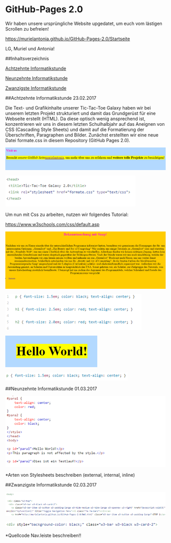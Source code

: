 # GitHub-Pages 2.0

Wir haben unsere ursprüngliche Website upgedatet, um euch vom lästigen Scrollen zu befreien!

https://murielantonia.github.io/GitHub-Pages-2.0/Startseite

LG, Muriel und Antonia!


##Inhaltsverzeichnis

[Achtzehnte Informatikstunde](#achtzehn)

[Neunzehnte Informatikstunde](#neunzehn)

[Zwanzigste Informatikstunde](#zwanzig)

##Achtzehnte Informatikstunde <a name="achtzehn"><a/>                                                              23.02.2017

Die Text- und Grafikinhalte unserer Tic-Tac-Toe Galaxy haben wir bei unserem letzten Projekt strukturiert und damit das Grundgerüst für eine Webseite erstellt (HTML). Da diese optisch wenig ansprechend ist, konzentrieren wir uns in diesem letzten Schulhalbjahr auf das Aneignen von CSS (Cascading Style Sheets) und damit auf die Formatierung der Überschriften, Paragraphen und Bilder. 
Zunächst erstellten wir eine neue Datei formate.css in diesem Repository (GitHub Pages 2.0).

![Pages](bilder/Pages27.PNG "Veränderte Schriftgröße auf Website")

![Pages](bilder/Pages28.PNG "Einbindung des externen Stylesheet(CSS)")

Um nun mit Css zu arbeiten, nutzen wir folgendes Tutorial:

https://www.w3schools.com/css/default.asp

![Pages](bilder/Pages29.PNG "Text mittig")

![Pages](bilder/Pages30.PNG "Eigenschaften text, Überschriften")

![Pages](bilder/Pages31.PNG "Überschrift(h1) mittig")

![Pages](bilder/Pages32.PNG "Neue Textformatierung")

##Neunzehnte Informatikstunde <a name="neunzehn"><a/>                                                                  01.03.2017

![Pages](bilder/Pages33.PNG "Paragraphen Css Center")

*Arten von Stylesheets beschreiben (external, internal, inline)

##Zwanzigste Informatikstunde<a name="zwanzig"><a/>                                                                   02.03.2017

![Pages](bilder/Pages37.PNG "Navigationsleiste")

![Pages](bilder/Pages38.PNG " ")

*Quellcode Nav.leiste beschreiben!!




